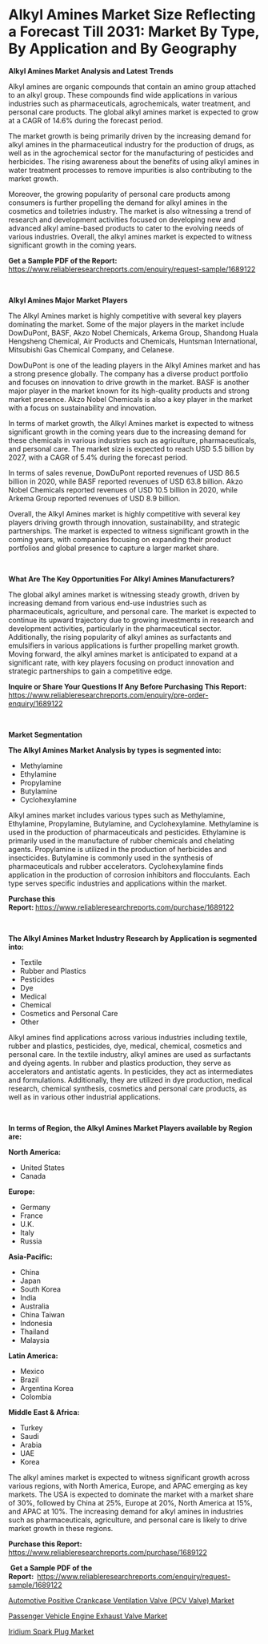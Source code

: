 <p><h1>Alkyl Amines Market Size Reflecting a Forecast Till 2031: Market By Type, By Application and By Geography</h1></p><p><strong>Alkyl Amines Market Analysis and Latest Trends</strong></p>
<p><p>Alkyl amines are organic compounds that contain an amino group attached to an alkyl group. These compounds find wide applications in various industries such as pharmaceuticals, agrochemicals, water treatment, and personal care products. The global alkyl amines market is expected to grow at a CAGR of 14.6% during the forecast period.</p><p>The market growth is being primarily driven by the increasing demand for alkyl amines in the pharmaceutical industry for the production of drugs, as well as in the agrochemical sector for the manufacturing of pesticides and herbicides. The rising awareness about the benefits of using alkyl amines in water treatment processes to remove impurities is also contributing to the market growth.</p><p>Moreover, the growing popularity of personal care products among consumers is further propelling the demand for alkyl amines in the cosmetics and toiletries industry. The market is also witnessing a trend of research and development activities focused on developing new and advanced alkyl amine-based products to cater to the evolving needs of various industries. Overall, the alkyl amines market is expected to witness significant growth in the coming years.</p></p>
<p><strong>Get a Sample PDF of the Report:&nbsp;</strong> <a href="https://www.reliableresearchreports.com/enquiry/request-sample/1689122">https://www.reliableresearchreports.com/enquiry/request-sample/1689122</a></p>
<p>&nbsp;</p>
<p><strong>Alkyl Amines Major Market Players</strong></p>
<p><p>The Alkyl Amines market is highly competitive with several key players dominating the market. Some of the major players in the market include DowDuPont, BASF, Akzo Nobel Chemicals, Arkema Group, Shandong Huala Hengsheng Chemical, Air Products and Chemicals, Huntsman International, Mitsubishi Gas Chemical Company, and Celanese.</p><p>DowDuPont is one of the leading players in the Alkyl Amines market and has a strong presence globally. The company has a diverse product portfolio and focuses on innovation to drive growth in the market. BASF is another major player in the market known for its high-quality products and strong market presence. Akzo Nobel Chemicals is also a key player in the market with a focus on sustainability and innovation.</p><p>In terms of market growth, the Alkyl Amines market is expected to witness significant growth in the coming years due to the increasing demand for these chemicals in various industries such as agriculture, pharmaceuticals, and personal care. The market size is expected to reach USD 5.5 billion by 2027, with a CAGR of 5.4% during the forecast period.</p><p>In terms of sales revenue, DowDuPont reported revenues of USD 86.5 billion in 2020, while BASF reported revenues of USD 63.8 billion. Akzo Nobel Chemicals reported revenues of USD 10.5 billion in 2020, while Arkema Group reported revenues of USD 8.9 billion.</p><p>Overall, the Alkyl Amines market is highly competitive with several key players driving growth through innovation, sustainability, and strategic partnerships. The market is expected to witness significant growth in the coming years, with companies focusing on expanding their product portfolios and global presence to capture a larger market share.</p></p>
<p>&nbsp;</p>
<p><strong>What Are The Key Opportunities For Alkyl Amines Manufacturers?</strong></p>
<p><p>The global alkyl amines market is witnessing steady growth, driven by increasing demand from various end-use industries such as pharmaceuticals, agriculture, and personal care. The market is expected to continue its upward trajectory due to growing investments in research and development activities, particularly in the pharmaceutical sector. Additionally, the rising popularity of alkyl amines as surfactants and emulsifiers in various applications is further propelling market growth. Moving forward, the alkyl amines market is anticipated to expand at a significant rate, with key players focusing on product innovation and strategic partnerships to gain a competitive edge.</p></p>
<p><strong>Inquire or Share Your Questions If Any Before Purchasing This Report:</strong> <a href="https://www.reliableresearchreports.com/enquiry/pre-order-enquiry/1689122">https://www.reliableresearchreports.com/enquiry/pre-order-enquiry/1689122</a></p>
<p>&nbsp;</p>
<p><strong>Market Segmentation</strong></p>
<p><strong>The Alkyl Amines Market Analysis by types is segmented into:</strong></p>
<p><ul><li>Methylamine</li><li>Ethylamine</li><li>Propylamine</li><li>Butylamine</li><li>Cyclohexylamine</li></ul></p>
<p><p>Alkyl amines market includes various types such as Methylamine, Ethylamine, Propylamine, Butylamine, and Cyclohexylamine. Methylamine is used in the production of pharmaceuticals and pesticides. Ethylamine is primarily used in the manufacture of rubber chemicals and chelating agents. Propylamine is utilized in the production of herbicides and insecticides. Butylamine is commonly used in the synthesis of pharmaceuticals and rubber accelerators. Cyclohexylamine finds application in the production of corrosion inhibitors and flocculants. Each type serves specific industries and applications within the market.</p></p>
<p><strong>Purchase this Report:&nbsp;</strong><a href="https://www.reliableresearchreports.com/purchase/1689122">https://www.reliableresearchreports.com/purchase/1689122</a></p>
<p>&nbsp;</p>
<p><strong>The Alkyl Amines Market Industry Research by Application is segmented into:</strong></p>
<p><ul><li>Textile</li><li>Rubber and Plastics</li><li>Pesticides</li><li>Dye</li><li>Medical</li><li>Chemical</li><li>Cosmetics and Personal Care</li><li>Other</li></ul></p>
<p><p>Alkyl amines find applications across various industries including textile, rubber and plastics, pesticides, dye, medical, chemical, cosmetics and personal care. In the textile industry, alkyl amines are used as surfactants and dyeing agents. In rubber and plastics production, they serve as accelerators and antistatic agents. In pesticides, they act as intermediates and formulations. Additionally, they are utilized in dye production, medical research, chemical synthesis, cosmetics and personal care products, as well as in various other industrial applications.</p></p>
<p>&nbsp;</p>
<p><strong>In terms of Region, the Alkyl Amines Market Players available by Region are:</strong></p>
<p>
    <p> <strong> North America: </strong>
        <ul>
            <li>United States</li>
            <li>Canada</li>
        </ul>
        </p> 
    <p> <strong> Europe: </strong>
        <ul>
            <li>Germany</li>
            <li>France</li>
            <li>U.K.</li>
            <li>Italy</li>
            <li>Russia</li>
        </ul>
        </p> 
    <p> <strong> Asia-Pacific: </strong>
        <ul>
            <li>China</li>
            <li>Japan</li>
            <li>South Korea</li>
            <li>India</li>
            <li>Australia</li>
            <li>China Taiwan</li>
            <li>Indonesia</li>
            <li>Thailand</li>
            <li>Malaysia</li>
        </ul>
        </p> 
    <p> <strong> Latin America: </strong>
        <ul>
            <li>Mexico</li>
            <li>Brazil</li>
            <li>Argentina Korea</li>
            <li>Colombia</li>
        </ul>
        </p> 
    <p> <strong> Middle East & Africa: </strong>
        <ul>
            <li>Turkey</li>
            <li>Saudi</li>
            <li>Arabia</li>
            <li>UAE</li>
            <li>Korea</li>
        </ul>
    </p>
    </p>
<p><p>The alkyl amines market is expected to witness significant growth across various regions, with North America, Europe, and APAC emerging as key markets. The USA is expected to dominate the market with a market share of 30%, followed by China at 25%, Europe at 20%, North America at 15%, and APAC at 10%. The increasing demand for alkyl amines in industries such as pharmaceuticals, agriculture, and personal care is likely to drive market growth in these regions.</p></p>
<p><strong>Purchase this Report: </strong><a href="https://www.reliableresearchreports.com/purchase/1689122">https://www.reliableresearchreports.com/purchase/1689122</a></p>
<p>&nbsp;<strong>Get a Sample PDF of the Report:&nbsp;&nbsp;</strong><a href="https://www.reliableresearchreports.com/enquiry/request-sample/1689122">https://www.reliableresearchreports.com/enquiry/request-sample/1689122</a></p>
<p><strong></strong></p>
<p><p><a href="https://view.publitas.com/reportprime-1/insights-into-automotive-positive-crankcase-ventilation-valve-pcv-valve-market-size-analysing-market-share-trends-and-growth-from-2023-to-2030/">Automotive Positive Crankcase Ventilation Valve (PCV Valve) Market</a></p><p><a href="https://view.publitas.com/reportprime-1/passenger-vehicle-engine-exhaust-valve-market-size-growth-and-forecast-from-2023-2030/">Passenger Vehicle Engine Exhaust Valve Market</a></p><p><a href="https://view.publitas.com/reportprime-1/iridium-spark-plug-market-centers-on-aspects-such-as-market-growth-market-share-market-opportunity-and-projected-forecasts-spanning-from-2023-to-2030/">Iridium Spark Plug Market</a></p></p>